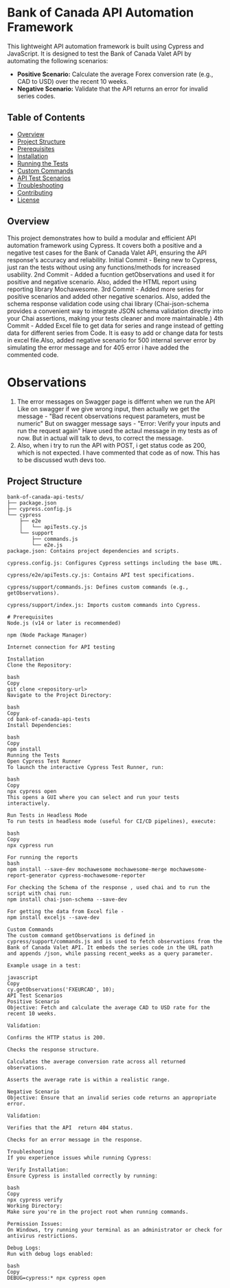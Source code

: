 # Bank of Canada API Automation Framework

This lightweight API automation framework is built using Cypress and JavaScript. It is designed to test the Bank of Canada Valet API by automating the following scenarios:

- **Positive Scenario:** Calculate the average Forex conversion rate (e.g., CAD to USD) over the recent 10 weeks.
- **Negative Scenario:** Validate that the API returns an error for invalid series codes.

## Table of Contents

- [Overview](#overview)
- [Project Structure](#project-structure)
- [Prerequisites](#prerequisites)
- [Installation](#installation)
- [Running the Tests](#running-the-tests)
- [Custom Commands](#custom-commands)
- [API Test Scenarios](#api-test-scenarios)
- [Troubleshooting](#troubleshooting)
- [Contributing](#contributing)
- [License](#license)

## Overview

This project demonstrates how to build a modular and efficient API automation framework using Cypress. It covers both a positive and a negative test cases for the Bank of Canada Valet API, ensuring the API response's accuracy and reliability. 
Initial Commit - Being new to Cypress, just ran the tests without using any functions/methods for increased usability.
2nd Commit - Added a fucntion getObservations and used it for positive and negative scenario. Also, added the HTML report using reporting library Mochawesome.
3rd Commit - Added more series for positive scenarios and added other negative scenarios. Also, added the schema response validation code using chai library (Chai-json-schema provides a convenient way to integrate JSON schema validation directly into your Chai assertions, making your tests cleaner and more maintainable.)
4th Commit - Added Excel file to get data for series and range instead of getting data for different series from Code. It is easy to add or change data for tests in excel file.Also, added negative scenario for 500 internal server error by simulating the error message and for 405 error i have added the commented code.

# Observations

1) The error messages on Swagger page is differnt when we run the API
Like on swagger if we give wrong input, then actually we get the message - "Bad recent observations request parameters, must be numeric"
But on swagger message says - "Error: Verify your inputs and run the request again"
Have used the actaul message in my tests as of now. But in actual will talk to devs, to correct the message.
2) Also, when i try to run the API with POST, i get status code as 200, which is not expected. I have commented that code as of now. This has to be discussed wuth devs too.



## Project Structure

```plaintext
bank-of-canada-api-tests/
├── package.json
├── cypress.config.js
└── cypress
    ├── e2e
    │   └── apiTests.cy.js
    └── support
        ├── commands.js
        └── e2e.js
package.json: Contains project dependencies and scripts.

cypress.config.js: Configures Cypress settings including the base URL.

cypress/e2e/apiTests.cy.js: Contains API test specifications.

cypress/support/commands.js: Defines custom commands (e.g., getObservations).

cypress/support/index.js: Imports custom commands into Cypress.

# Prerequisites
Node.js (v14 or later is recommended)

npm (Node Package Manager)

Internet connection for API testing

Installation
Clone the Repository:

bash
Copy
git clone <repository-url>
Navigate to the Project Directory:

bash
Copy
cd bank-of-canada-api-tests
Install Dependencies:

bash
Copy
npm install
Running the Tests
Open Cypress Test Runner
To launch the interactive Cypress Test Runner, run:

bash
Copy
npx cypress open
This opens a GUI where you can select and run your tests interactively.

Run Tests in Headless Mode
To run tests in headless mode (useful for CI/CD pipelines), execute:

bash
Copy
npx cypress run

For running the reports
bash
npm install --save-dev mochawesome mochawesome-merge mochawesome-report-generator cypress-mochawesome-reporter

For checking the Schema of the response , used chai and to run the script with chai run:
npm install chai-json-schema --save-dev

For getting the data from Excel file -
npm install exceljs --save-dev

Custom Commands
The custom command getObservations is defined in cypress/support/commands.js and is used to fetch observations from the Bank of Canada Valet API. It embeds the series code in the URL path and appends /json, while passing recent_weeks as a query parameter.

Example usage in a test:

javascript
Copy
cy.getObservations('FXEURCAD', 10);
API Test Scenarios
Positive Scenario
Objective: Fetch and calculate the average CAD to USD rate for the recent 10 weeks.

Validation:

Confirms the HTTP status is 200.

Checks the response structure.

Calculates the average conversion rate across all returned observations.

Asserts the average rate is within a realistic range.

Negative Scenario
Objective: Ensure that an invalid series code returns an appropriate error.

Validation:

Verifies that the API  return 404 status.

Checks for an error message in the response.

Troubleshooting
If you experience issues while running Cypress:

Verify Installation:
Ensure Cypress is installed correctly by running:

bash
Copy
npx cypress verify
Working Directory:
Make sure you're in the project root when running commands.

Permission Issues:
On Windows, try running your terminal as an administrator or check for antivirus restrictions.

Debug Logs:
Run with debug logs enabled:

bash
Copy
DEBUG=cypress:* npx cypress open


